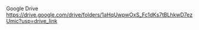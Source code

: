 Google Drive
https://drive.google.com/drive/folders/1aHqUwpwOxS_Fc1dKs7tBLhkwD7ezUmic?usp=drive_link